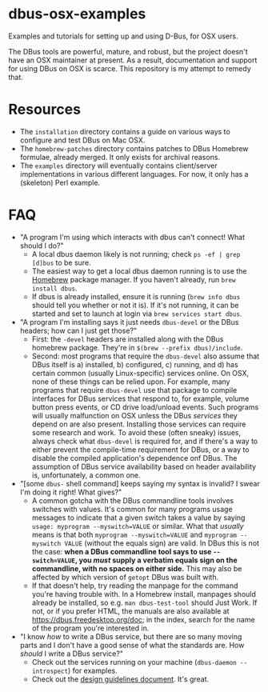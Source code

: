 # dbus-osx-examples

Examples and tutorials for setting up and using D-Bus, for OSX users.

The DBus tools are powerful, mature, and robust, but the project doesn't have an OSX maintainer at present. As a result, documentation and support for using DBus on OSX is scarce. This repository is my attempt to remedy that.

# Resources

- The `installation` directory contains a guide on various ways to configure and test DBus on Mac OSX.
- The `homebrew-patches` directory contains patches to DBus Homebrew formulae, already merged. It only exists for archival reasons. 
- The `examples` directory will eventually contains client/server implementations in various different languages. For now, it only has a (skeleton) Perl example.

# FAQ

- "A program I'm using which interacts with dbus can't connect! What should I do?"
	- A local dbus daemon likely is not running; check `ps -ef | grep [d]bus` to be sure.
	- The easiest way to get a local dbus daemon running is to use the [Homebrew](https://brew.sh/) package manager. If you haven't already, run `brew install dbus`. 
	- If dbus is already installed, ensure it is running (`brew info dbus` should tell you whether or not it is). If it's not running, it can be started and set to launch at login via `brew services start dbus`.
- "A program I'm installing says it just needs `dbus-devel` or the DBus headers; how can I just get those?"
	- First: the `-devel` headers are installed along with the DBus homebrew package. They're in `$(brew --prefix dbus)/include`.
	- Second: most programs that require the `dbus-devel` also assume that DBus itself is a) installed, b) configured, c) running, and d) has certain common (usually Linux-specific) services online. On OSX, none of these things can be relied upon. For example, many programs that require `dbus-devel` use that package to compile interfaces for DBus services that respond to, for example, volume button press events, or CD drive load/unload events. Such programs will usually malfunction on OSX unless the DBus *services* they depend on are also present. Installing those services can require some research and work. To avoid these (often sneaky) issues, always check what `dbus-devel` is required for, and if there's a way to either prevent the compile-time requirement for DBus, or a way to disable the compiled application's dependence onf DBus. The assumption of DBus service availability based on header availability is, unfortunately, a common one.
- "[some `dbus-` shell command] keeps saying my syntax is invalid? I swear I'm doing it right! What gives?"
	- A common gotcha with the DBus commandline tools involves switches with values. It's common for many programs usage messages to indicate that a given switch takes a value by saying `usage: myprogram --myswitch=VALUE` or similar. What that *usually* means is that both `myprogram --myswitch=VALUE` and `myprogram --myswitch VALUE` (without the equals sign) are valid. In DBus this is not the case: **when a DBus commandline tool says to use `--switch=VALUE`, you *must* supply a verbatim equals sign on the commandline, with no spaces on either side.** This may also be affected by which version of `getopt` DBus was built with.
	- If that doesn't help, try reading the manpage for the command you're having trouble with. In a Homebrew install, manpages should already be installed, so e.g. `man dbus-test-tool` should Just Work. If not, or if you prefer HTML, the manuals are also available at https://dbus.freedesktop.org/doc; in the index, search for the name of the program you're interested in.
- "I know *how* to write a DBus service, but there are so many moving parts and I don't have a good sense of what the standards are. How *should* I write a DBus service?"
	- Check out the services running on your machine (`dbus-daemon --introspect`) for examples.
	- Check out the [design guidelines document](https://dbus.freedesktop.org/doc/dbus-api-design.html). It's great.
